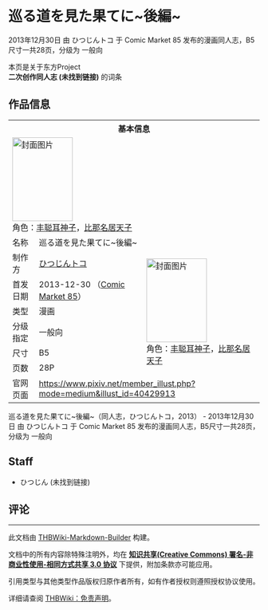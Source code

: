 # 巡る道を見た果てに~後編~

<!-- source html: G:\repos\THBWiki-Markdown-Builder\THBWikiMarkdown\Temp\main\c\ca\ns0%3A%E5%B7%A1%E3%82%8B%E9%81%93%E3%82%92%E8%A6%8B%E3%81%9F%E6%9E%9C%E3%81%A6%E3%81%AB%7E%E5%BE%8C%E7%B7%A8%7E.html -->

2013年12月30日 由 ひつじんトコ 于 Comic Market 85 发布的漫画同人志，B5尺寸一共28页，分级为 一般向

本页是关于东方Project  
 **二次创作同人志 (未找到链接)** 的词条
## 作品信息

<table><tbody><tr><th colspan="3">基本信息</th></tr><tr><td class="cover-artwork-mobile" colspan="2"><a href="./文件-巡る道を見た果てに~後編~封面.jpg.md" class="image" title="封面图片"><img alt="封面图片" src="https://upload.thwiki.cc/thumb/c/c4/%E5%B7%A1%E3%82%8B%E9%81%93%E3%82%92%E8%A6%8B%E3%81%9F%E6%9E%9C%E3%81%A6%E3%81%AB~%E5%BE%8C%E7%B7%A8~%E5%B0%81%E9%9D%A2.jpg/121px-%E5%B7%A1%E3%82%8B%E9%81%93%E3%82%92%E8%A6%8B%E3%81%9F%E6%9E%9C%E3%81%A6%E3%81%AB~%E5%BE%8C%E7%B7%A8~%E5%B0%81%E9%9D%A2.jpg" decoding="async" loading="lazy" width="121" height="168" srcset="https://upload.thwiki.cc/thumb/c/c4/%E5%B7%A1%E3%82%8B%E9%81%93%E3%82%92%E8%A6%8B%E3%81%9F%E6%9E%9C%E3%81%A6%E3%81%AB~%E5%BE%8C%E7%B7%A8~%E5%B0%81%E9%9D%A2.jpg/182px-%E5%B7%A1%E3%82%8B%E9%81%93%E3%82%92%E8%A6%8B%E3%81%9F%E6%9E%9C%E3%81%A6%E3%81%AB~%E5%BE%8C%E7%B7%A8~%E5%B0%81%E9%9D%A2.jpg 1.5x, https://upload.thwiki.cc/thumb/c/c4/%E5%B7%A1%E3%82%8B%E9%81%93%E3%82%92%E8%A6%8B%E3%81%9F%E6%9E%9C%E3%81%A6%E3%81%AB~%E5%BE%8C%E7%B7%A8~%E5%B0%81%E9%9D%A2.jpg/242px-%E5%B7%A1%E3%82%8B%E9%81%93%E3%82%92%E8%A6%8B%E3%81%9F%E6%9E%9C%E3%81%A6%E3%81%AB~%E5%BE%8C%E7%B7%A8~%E5%B0%81%E9%9D%A2.jpg 2x" data-file-width="324" data-file-height="449"></a><div class="cover-char">角色：<a href="./丰聪耳神子.md" title="丰聪耳神子">丰聪耳神子</a>，<a href="./比那名居天子.md" title="比那名居天子">比那名居天子</a></div></td>
</tr><tr><td class="label">名称</td><td colspan="2"> 巡る道を見た果てに~後編~ </td></tr><tr><td class="label">制作方</td><td><a href="./ひつじんトコ.md" title="ひつじんトコ">ひつじんトコ</a></td><td class="cover-artwork" rowspan="6" style="min-width:168px;"><a href="./文件-巡る道を見た果てに~後編~封面.jpg.md" class="image" title="封面图片"><img alt="封面图片" src="https://upload.thwiki.cc/thumb/c/c4/%E5%B7%A1%E3%82%8B%E9%81%93%E3%82%92%E8%A6%8B%E3%81%9F%E6%9E%9C%E3%81%A6%E3%81%AB~%E5%BE%8C%E7%B7%A8~%E5%B0%81%E9%9D%A2.jpg/121px-%E5%B7%A1%E3%82%8B%E9%81%93%E3%82%92%E8%A6%8B%E3%81%9F%E6%9E%9C%E3%81%A6%E3%81%AB~%E5%BE%8C%E7%B7%A8~%E5%B0%81%E9%9D%A2.jpg" decoding="async" loading="lazy" width="121" height="168" srcset="https://upload.thwiki.cc/thumb/c/c4/%E5%B7%A1%E3%82%8B%E9%81%93%E3%82%92%E8%A6%8B%E3%81%9F%E6%9E%9C%E3%81%A6%E3%81%AB~%E5%BE%8C%E7%B7%A8~%E5%B0%81%E9%9D%A2.jpg/182px-%E5%B7%A1%E3%82%8B%E9%81%93%E3%82%92%E8%A6%8B%E3%81%9F%E6%9E%9C%E3%81%A6%E3%81%AB~%E5%BE%8C%E7%B7%A8~%E5%B0%81%E9%9D%A2.jpg 1.5x, https://upload.thwiki.cc/thumb/c/c4/%E5%B7%A1%E3%82%8B%E9%81%93%E3%82%92%E8%A6%8B%E3%81%9F%E6%9E%9C%E3%81%A6%E3%81%AB~%E5%BE%8C%E7%B7%A8~%E5%B0%81%E9%9D%A2.jpg/242px-%E5%B7%A1%E3%82%8B%E9%81%93%E3%82%92%E8%A6%8B%E3%81%9F%E6%9E%9C%E3%81%A6%E3%81%AB~%E5%BE%8C%E7%B7%A8~%E5%B0%81%E9%9D%A2.jpg 2x" data-file-width="324" data-file-height="449"></a><div class="cover-char">角色：<a href="./丰聪耳神子.md" title="丰聪耳神子">丰聪耳神子</a>，<a href="./比那名居天子.md" title="比那名居天子">比那名居天子</a></div></td>
</tr><tr><td class="label">首发日期</td><td>2013-12-30&#160;（<a href="/展会作品列表?e=Comic+Market%2385">Comic Market 85</a>）</td></tr><tr><td class="label">类型</td><td>漫画</td></tr><tr><td class="label">分级指定</td><td>一般向</td></tr><tr><td class="label">尺寸</td><td>B5</td></tr><tr><td class="label">页数</td><td>28P</td></tr>
<tr><td class="label">官网页面</td><td colspan="2"><a rel="nofollow" class="external free" href="https://www.pixiv.net/member_illust.php?mode=medium&amp;illust_id=40429913">https://www.pixiv.net/member_illust.php?mode=medium&amp;illust_id=40429913</a></td></tr></tbody></table>

巡る道を見た果てに~後編~（同人志，ひつじんトコ，2013） - 2013年12月30日 由 ひつじんトコ 于 Comic Market 85 发布的漫画同人志，B5尺寸一共28页，分级为 一般向
## Staff
- ひつじん (未找到链接)

## 评论




---

此文档由 [THBWiki-Markdown-Builder](https://github.com/Delsin-Yu/THBWiki-Markdown-Builder) 构建。

文档中的所有内容除特殊注明外，均在 [**知识共享(Creative Commons) 署名-非商业性使用-相同方式共享 3.0 协议**](https://creativecommons.org/licenses/by-sa/3.0/deed.zh-hans) 下提供，附加条款亦可能应用。

引用类型与其他类型作品版权归原作者所有，如有作者授权则遵照授权协议使用。

详细请查阅 [THBWiki：免责声明](https://thbwiki.cc/THBWiki:%E5%85%8D%E8%B4%A3%E5%A3%B0%E6%98%8E)。

